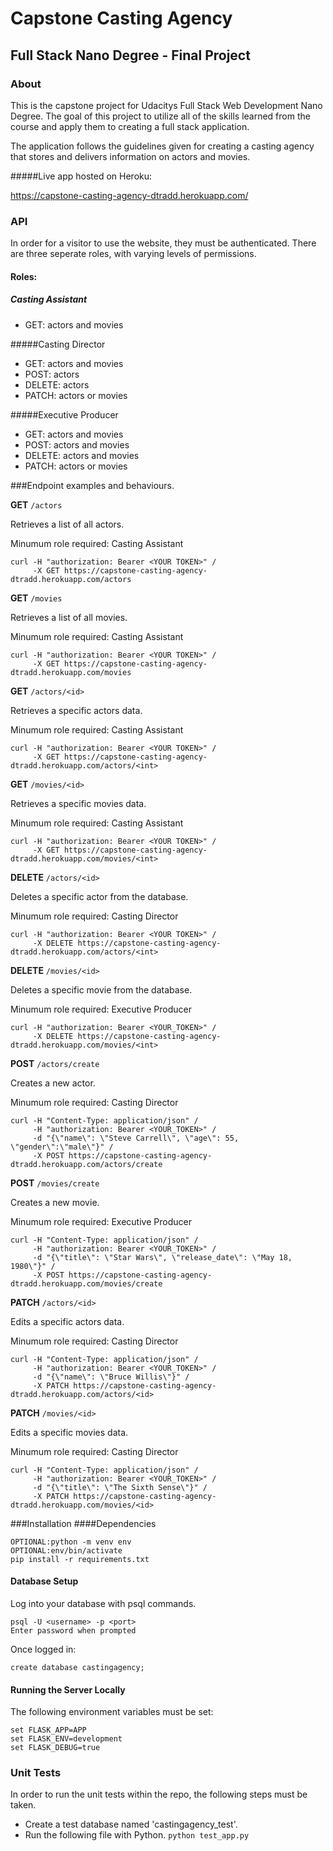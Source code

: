 # Capstone Casting Agency
## Full Stack Nano Degree - Final Project

### About
This is the capstone project for Udacitys Full Stack Web Development Nano Degree. The goal of this project to
utilize all of the skills learned from the course and apply them to creating a full stack application.

The application follows the guidelines given for creating a casting agency that stores and delivers information on 
actors and movies.

#####Live app hosted on Heroku:

https://capstone-casting-agency-dtradd.herokuapp.com/

### API
In order for a visitor to use the website, they must be authenticated. There are three seperate roles, with varying 
levels of permissions.

#### Roles:
##### Casting Assistant
* GET: actors and movies

#####Casting Director
* GET: actors and movies
* POST: actors 
* DELETE: actors
* PATCH: actors or movies

#####Executive Producer
* GET: actors and movies
* POST: actors and movies
* DELETE: actors and movies
* PATCH: actors or movies


###Endpoint examples and behaviours.

**GET** `/actors`

Retrieves a list of all actors.

Minumum role required: Casting Assistant

``` 
curl -H "authorization: Bearer <YOUR TOKEN>" /
     -X GET https://capstone-casting-agency-dtradd.herokuapp.com/actors
```

**GET** `/movies`

Retrieves a list of all movies.

Minumum role required: Casting Assistant

``` 
curl -H "authorization: Bearer <YOUR TOKEN>" /
     -X GET https://capstone-casting-agency-dtradd.herokuapp.com/movies
```

**GET** `/actors/<id>`


Retrieves a specific actors data.

Minumum role required: Casting Assistant

``` 
curl -H "authorization: Bearer <YOUR TOKEN>" /
     -X GET https://capstone-casting-agency-dtradd.herokuapp.com/actors/<int>
```

**GET** `/movies/<id>`

Retrieves a specific movies data.

Minumum role required: Casting Assistant

``` 
curl -H "authorization: Bearer <YOUR TOKEN>" /
     -X GET https://capstone-casting-agency-dtradd.herokuapp.com/movies/<int>
```

**DELETE** `/actors/<id>`

Deletes a specific actor from the database.

Minumum role required: Casting Director

``` 
curl -H "authorization: Bearer <YOUR TOKEN>" /
     -X DELETE https://capstone-casting-agency-dtradd.herokuapp.com/actors/<int>
```

**DELETE** `/movies/<id>`

Deletes a specific movie from the database.

Minumum role required: Executive Producer

``` 
curl -H "authorization: Bearer <YOUR_TOKEN>" /
     -X DELETE https://capstone-casting-agency-dtradd.herokuapp.com/movies/<int>
```

**POST** `/actors/create`

Creates a new actor.

Minumum role required: Casting Director

```
curl -H "Content-Type: application/json" /
     -H "authorization: Bearer <YOUR_TOKEN>" /
     -d "{\"name\": \"Steve Carrell\", \"age\": 55, \"gender\":\"male\"}" /
     -X POST https://capstone-casting-agency-dtradd.herokuapp.com/actors/create
```

**POST** `/movies/create`

Creates a new movie.

Minumum role required: Executive Producer

```
curl -H "Content-Type: application/json" /
     -H "authorization: Bearer <YOUR_TOKEN>" /
     -d "{\"title\": \"Star Wars\", \"release_date\": \"May 18, 1980\"}" /
     -X POST https://capstone-casting-agency-dtradd.herokuapp.com/movies/create
```

**PATCH** `/actors/<id>`

Edits a specific actors data.

Minumum role required: Casting Director

```
curl -H "Content-Type: application/json" /
     -H "authorization: Bearer <YOUR_TOKEN>" /
     -d "{\"name\": \"Bruce Willis\"}" /
     -X PATCH https://capstone-casting-agency-dtradd.herokuapp.com/actors/<id>
```

**PATCH** `/movies/<id>`

Edits a specific movies data.

Minumum role required: Casting Director

```
curl -H "Content-Type: application/json" /
     -H "authorization: Bearer <YOUR_TOKEN>" /
     -d "{\"title\": \"The Sixth Sense\"}" /
     -X PATCH https://capstone-casting-agency-dtradd.herokuapp.com/movies/<id>
```

###Installation
####Dependencies

```
OPTIONAL:python -m venv env
OPTIONAL:env/bin/activate
pip install -r requirements.txt
```

#### Database Setup

Log into your database with psql commands.

```
psql -U <username> -p <port>
Enter password when prompted
```
Once logged in:
```
create database castingagency;
```

#### Running the Server Locally

The following environment variables must be set:
```
set FLASK_APP=APP
set FLASK_ENV=development
set FLASK_DEBUG=true
```

### Unit Tests

In order to run the unit tests within the repo, the following steps must be taken.
* Create a test database named 'castingagency_test'.
* Run the following file with Python.
```python test_app.py```
